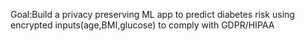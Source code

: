 Goal:Build a privacy preserving ML app to predict diabetes risk using encrypted inputs(age,BMI,glucose) to comply with GDPR/HIPAA
